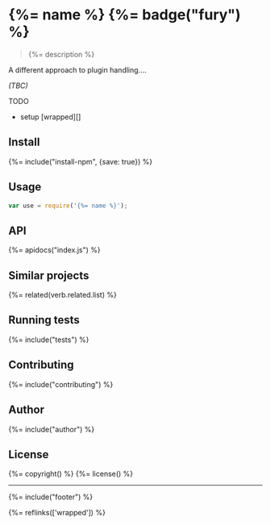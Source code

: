 # {%= name %} {%= badge("fury") %}

> {%= description %}

A different approach to plugin handling....

_(TBC)_

TODO

- setup [wrapped][]

## Install
{%= include("install-npm", {save: true}) %}

## Usage

```js
var use = require('{%= name %}');
```

## API
{%= apidocs("index.js") %}

## Similar projects
{%= related(verb.related.list) %}  

## Running tests
{%= include("tests") %}

## Contributing
{%= include("contributing") %}

## Author
{%= include("author") %}

## License
{%= copyright() %}
{%= license() %}

***

{%= include("footer") %}

{%= reflinks(['wrapped']) %}
